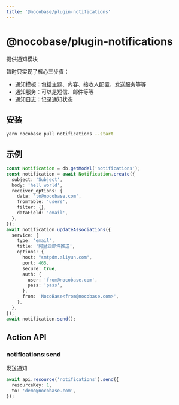 ```yaml
---
title: '@nocobase/plugin-notifications'
---
```


# @nocobase/plugin-notifications

提供通知模块

<Alert title="注意" type="warning">

暂时只实现了核心三步骤：

- 通知模板：包括主题、内容、接收人配置、发送服务等等
- 通知服务：可以是短信、邮件等等
- 通知日志：记录通知状态

</Alert>

## 安装

```bash
yarn nocobase pull notifications --start
```

## 示例

```ts
const Notification = db.getModel('notifications');
const notification = await Notification.create({
  subject: 'Subject',
  body: 'hell world',
  receiver_options: {
    data: 'to@nocobase.com',
    fromTable: 'users',
    filter: {},
    dataField: 'email',
  },
});
await notification.updateAssociations({
  service: {
    type: 'email',
    title: '阿里云邮件推送',
    options: {
      host: "smtpdm.aliyun.com",
      port: 465,
      secure: true,
      auth: {
        user: 'from@nocobase.com',
        pass: 'pass',
      },
      from: 'NocoBase<from@nocobase.com>',
    },
  },
});
await notification.send();
```

## Action API

### notifications:send

发送通知

```ts
await api.resource('notifications').send({
  resourceKey: 1,
  to: 'demo@nocobase.com',
});
```
